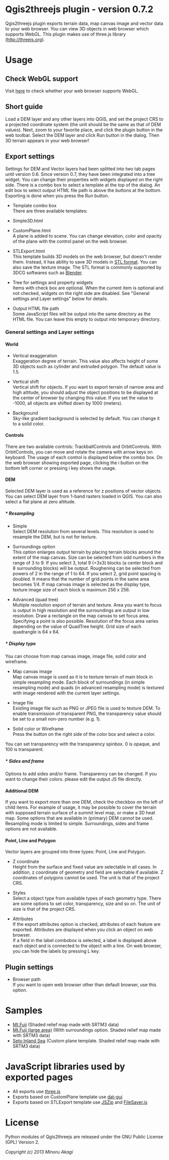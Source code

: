 Qgis2threejs plugin - version 0.7.2
=====================================

Qgis2threejs plugin exports terrain data, map canvas image and vector data to your web browser. You can view 3D objects in web browser which supports WebGL. This plugin makes use of three.js library (http://threejs.org).

Usage
=====

Check WebGL support
-------------------
Visit [here](http://get.webgl.org/) to check whether your web browser supports WebGL.


Short guide
-----------
Load a DEM layer and any other layers into QGIS, and set the project CRS to a projected coordinate system (the unit should be the same as that of DEM values). Next, zoom to your favorite place, and click the plugin button in the web toolbar. Select the DEM layer and click Run button in the dialog. Then 3D terrain appears in your web browser!


Export settings
---------------
Settings for DEM and Vector layers had been splitted into two tab pages until version 0.6. Since version 0.7, they have been integrated into a tree widget. You can change their properties with widgets displayed on the right side. There is a combo box to select a template at the top of the dialog. An edit box to select output HTML file path is above the buttons at the bottom. Exporting is done when you press the Run button.

* Template combo box  
There are three available templates:
 * Simple3D.html  
 * CustomPlane.html  
  A plane is added to scene. You can change elevation, color and opacity of the plane with the control panel on the web browser.
 * STLExport.html  
  This template builds 3D models on the web browser, but doesn't render them. Instead, it has ability to save 3D models in [STL format](http://en.wikipedia.org/wiki/STL_%28file_format%29). You can also save the texture image. The STL format is commonly supported by 3DCG softwares such as [Blender](http://www.blender.org/).

* Tree for settings and property widgets  
Items with check box are optional. When the current item is optional and not checked, widgets on the right side are disabled. See "General settings and Layer settings" below for details.

* Output HTML file path  
Some JavaScript files will be output into the same directory as the HTML file. You can leave this empty to output into temporary directory.

### General settings and Layer settings
#### World
* Vertical exaggeration  
Exaggeration degree of terrain. This value also affects height of some 3D objects such as cylinder and extruded polygon. The default value is 1.5.

* Vertical shift  
Vertical shift for objects. If you want to export terrain of narrow area and high altitude, you should adjust the object positions to be displayed at the center of browser by changing this value. If you set the value to -1000, all objects are shifted down by 1000 (meters).

* Background  
Sky-like gradient background is selected by default. You can change it to a solid color.

#### Controls
There are two available controls: TrackballControls and OrbitControls. With OrbitControls, you can move and rotate the camera with arrow keys on keyboard. The usage of each control is displayed below the combo box. On the web browser showing exported page, clicking the i button on the bottom left corner or pressing i key shows the usage.

#### DEM
Selected DEM layer is used as a reference for z positions of vector objects. You can select DEM layer from 1-band rasters loaded in QGIS. You can also select a flat plane at zero altitude.

##### * Resampling
* Simple  
Select DEM resolution from several levels. This resolution is used to resample the DEM, but is not for texture.

 * Surroundings option  
This option enlarges output terrain by placing terrain blocks around the extent of the map canvas. Size can be selected from odd numbers in the range of 3 to 9. If you select 3, total 9 (=3x3) blocks (a center block and 8 surrounding blocks) will be output. Roughening can be selected from powers of 2 in the range of 1 to 64. If you select 2, grid point spacing is doubled. It means that the number of grid points in the same area becomes 1/4. If map canvas image is selected as the display type, texture image size of each block is maximum 256 x 256.

* Advanced (quad tree)  
Multiple resolution export of terrain and texture. Area you want to focus is output in high resolution and the surroundings are output in low resolution. Draw a rectangle on the map canvas to set focus area. Specifying a point is also possible. Resolution of the focus area varies depending on the value of QuadTree height. Grid size of each quadrangle is 64 x 64.

##### * Display type
You can choose from map canvas image, image file, solid color and wireframe.

* Map canvas image  
Map canvas image is used as it is to texture terrain of main block in simple resampling mode. Each block of surroundings (in simple resampling mode) and quads (in advanced resampling mode) is textured with image rendered with the current layer settings.

* Image file  
Existing image file such as PNG or JPEG file is used to texture DEM. To enable transmission of transparent PNG, the transparency value should be set to a small non-zero number (e.g. 1).

* Solid color or Wireframe  
Press the button on the right side of the color box and select a color.

You can set transparency with the transparency spinbox. 0 is opaque, and 100 is transparent.

##### * Sides and frame
Options to add sides and/or frame. Transparency can be changed. If you want to change their colors. please edit the output JS file directly.

#### Additional DEM
If you want to export more than one DEM, check the checkbox on the left of child items. For example of usage, it may be possible to cover the terrain with supposed terrain surface of a summit level map, or make a 3D heat map.
Some options that are available in (primary) DEM cannot be used. Resampling mode is limited to simple. Surroundings, sides and frame options are not available.

#### Point, Line and Polygon
Vector layers are grouped into three types: Point, Line and Polygon.

* Z coordinate  
Height from the surface and fixed value are selectable in all cases. In addition, z coordinate of geometry and field are selectable if available. Z coordinates of polygons cannot be used. The unit is that of the project CRS.

* Styles  
Select a object type from available types of each geometry type. There are some options to set color, transparency, size and so on. The unit of size is that of the project CRS.

* Attributes  
If the export attributes option is checked, attributes of each feature are exported. Attributes are displayed when you click an object on web browser.  
If a field in the label combobox is selected, a label is displayed above each object and is connected to the object with a line. On web browser, you can hide the labels by pressing L key.

Plugin settings
---------------
* Browser path  
If you want to open web browser other than default browser, use this option.


Samples
=======
* [Mt.Fuji](https://dl.dropboxusercontent.com/u/21526091/qgis-plugins/samples/threejs/mt_fuji.html) (Shaded relief map made with SRTM3 data)
* [Mt.Fuji (large area)](https://dl.dropboxusercontent.com/u/21526091/qgis-plugins/samples/threejs/mt_fujiL.html) (With surroundings option. Shaded relief map made with SRTM3 data)
* [Seto Inland Sea](https://dl.dropboxusercontent.com/u/21526091/qgis-plugins/samples/threejs/seto_inland_sea.html) (Custom plane template. Shaded relief map made with SRTM3 data)

JavaScript libraries used by exported pages
===========================================
* All exports use [three.js](http://threejs.org)
* Exports based on CustomPlane template use [dat-gui](https://code.google.com/p/dat-gui/)
* Exports based on STLExport template use [JSZip](http://stuk.github.io/jszip/) and [FileSaver.js](https://github.com/eligrey/FileSaver.js/)

License
=======
Python modules of Qgis2threejs are released under the GNU Public License (GPL) Version 2.

_Copyright (c) 2013 Minoru Akagi_
